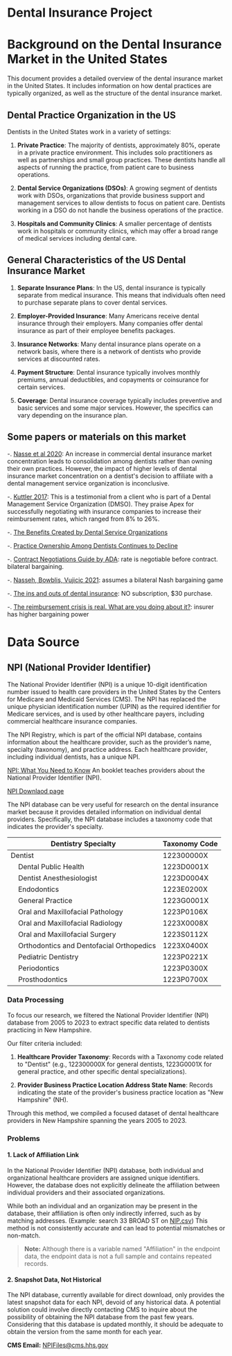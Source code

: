 # Dental Insurance Project
 
# Background on the Dental Insurance Market in the United States

This document provides a detailed overview of the dental insurance market in the United States. It includes information on how dental practices are typically organized, as well as the structure of the dental insurance market.

## Dental Practice Organization in the US

Dentists in the United States work in a variety of settings:

1. **Private Practice**: The majority of dentists, approximately 80%, operate in a private practice environment. This includes solo practitioners as well as partnerships and small group practices. These dentists handle all aspects of running the practice, from patient care to business operations.

2. **Dental Service Organizations (DSOs)**: A growing segment of dentists work with DSOs, organizations that provide business support and management services to allow dentists to focus on patient care. Dentists working in a DSO do not handle the business operations of the practice.

3. **Hospitals and Community Clinics**: A smaller percentage of dentists work in hospitals or community clinics, which may offer a broad range of medical services including dental care.

## General Characteristics of the US Dental Insurance Market

1. **Separate Insurance Plans**: In the US, dental insurance is typically separate from medical insurance. This means that individuals often need to purchase separate plans to cover dental services.

2. **Employer-Provided Insurance**: Many Americans receive dental insurance through their employers. Many companies offer dental insurance as part of their employee benefits packages.

3. **Insurance Networks**: Many dental insurance plans operate on a network basis, where there is a network of dentists who provide services at discounted rates.

4. **Payment Structure**: Dental insurance typically involves monthly premiums, annual deductibles, and copayments or coinsurance for certain services.

5. **Coverage**: Dental insurance coverage typically includes preventive and basic services and some major services. However, the specifics can vary depending on the insurance plan.


## Some papers or materials on this market
-. [Nasse et al 2020](Documents/References/Nasseh%20et%20al._2020.pdf): An increase in commercial dental insurance market concentration leads to consolidation among dentists rather than owning their own practices. However, the impact of higher levels of dental insurance market concentration on a dentist's decision to affiliate with a dental management service organization is inconclusive.

-. [Kuttler 2017](https://www.groupdentistrynow.com/dso-group-blog/dso-case-study-reimbursement/): This is a testimonial from a client who is part of a Dental Management Service Organization (DMSO). They praise Apex for successfully negotiating with insurance companies to increase their reimbursement rates, which ranged from 8% to 26%. 

-. [The Benefits Created by Dental Service Organizations](Documents/References/DSOFinal.pdf)

-. [Practice Ownership Among Dentists Continues to Decline](https://www.ada.org/-/media/project/ada-organization/ada/ada-org/files/resources/research/hpi/hpigraphic_practice_ownership_among_dentists_decline.pdf)

-. [Contract Negotiations Guide by ADA](https://www.ada.org/resources/practice/dental-insurance/contract-negotiations-guide): rate is negotiable before contract. bilateral bargaining.

-. [Nasseh, Bowblis, Vujicic 2021](Documents/References/Nasseh,%20Bowblis,%20Vujicic_2021.pdf): assumes a bilateral Nash bargaining game

-. [The ins and outs of dental insurance](https://www.sciencedirect.com/science/article/abs/pii/S0002817714644111?via%3Dihub): NO subscription, $30 purchase.

-. [The reimbursement crisis is real. What are you doing about it?](https://www.dentaleconomics.com/macro-op-ed/article/16386229/the-reimbursement-crisis-is-real-what-are-you-doing-about-it): insurer has higher bargaining power

# Data Source
## NPI (National Provider Identifier) 

The National Provider Identifier (NPI) is a unique 10-digit identification number issued to health care providers in the United States by the Centers for Medicare and Medicaid Services (CMS). The NPI has replaced the unique physician identification number (UPIN) as the required identifier for Medicare services, and is used by other healthcare payers, including commercial healthcare insurance companies.

The NPI Registry, which is part of the official NPI database, contains information about the healthcare provider, such as the provider’s name, specialty (taxonomy), and practice address. Each healthcare provider, including individual dentists, has a unique NPI.

[NPI: What You Need to Know](https://www.cms.gov/outreach-and-education/medicare-learning-network-mln/mlnproducts/downloads/npi-what-you-need-to-know.pdf) An booklet teaches providers about the National Provider Identifier (NPI). 

[NPI Downlaod page](https://download.cms.gov/nppes/NPI_Files.html)

The NPI database can be very useful for research on the dental insurance market because it provides detailed information on individual dental providers. Specifically, the NPI database includes a taxonomy code that indicates the provider's specialty.

| Dentistry Specialty | Taxonomy Code |
|---|---|
| Dentist | 122300000X |
| &nbsp;&nbsp;&nbsp;&nbsp;Dental Public Health | 1223D0001X |
| &nbsp;&nbsp;&nbsp;&nbsp;Dentist Anesthesiologist | 1223D0004X |
| &nbsp;&nbsp;&nbsp;&nbsp;Endodontics | 1223E0200X |
| &nbsp;&nbsp;&nbsp;&nbsp;General Practice | 1223G0001X |
| &nbsp;&nbsp;&nbsp;&nbsp;Oral and Maxillofacial Pathology | 1223P0106X |
| &nbsp;&nbsp;&nbsp;&nbsp;Oral and Maxillofacial Radiology | 1223X0008X |
| &nbsp;&nbsp;&nbsp;&nbsp;Oral and Maxillofacial Surgery | 1223S0112X |
| &nbsp;&nbsp;&nbsp;&nbsp;Orthodontics and Dentofacial Orthopedics | 1223X0400X |
| &nbsp;&nbsp;&nbsp;&nbsp;Pediatric Dentistry | 1223P0221X |
| &nbsp;&nbsp;&nbsp;&nbsp;Periodontics | 1223P0300X |
| &nbsp;&nbsp;&nbsp;&nbsp;Prosthodontics | 1223P0700X |

### Data Processing

To focus our research, we filtered the National Provider Identifier (NPI) database from 2005 to 2023 to extract specific data related to dentists practicing in New Hampshire.

Our filter criteria included:

1. **Healthcare Provider Taxonomy**: Records with a Taxonomy code related to "Dentist" (e.g., 122300000X for general dentists, 1223G0001X for general practice, and other specific dental specializations).

2. **Provider Business Practice Location Address State Name**: Records indicating the state of the provider's business practice location as "New Hampshire" (NH).

Through this method, we compiled a focused dataset of dental healthcare providers in New Hampshire spanning the years 2005 to 2023.

### Problems

#### 1. Lack of Affiliation Link
In the National Provider Identifier (NPI) database, both individual and organizational healthcare providers are assigned unique identifiers. However, the database does not explicitly delineate the affiliation between individual providers and their associated organizations.

While both an individual and an organization may be present in the database, their affiliation is often only indirectly inferred, such as by matching addresses. (Example: search 33 BROAD ST on [NIP.csv](Data/Processed/NPI.csv)) This method is not consistently accurate and can lead to potential mismatches or non-match.

> **Note:** Although there is a variable named "Affiliation" in the endpoint data, the endpoint data is not a full sample and contains repeated records.

#### 2. Snapshot Data, Not Historical
The NPI database, currently available for direct download, only provides the latest snapshot data for each NPI, devoid of any historical data. A potential solution could involve directly contacting CMS to inquire about the possibility of obtaining the NPI database from the past few years. Considering that this database is updated monthly, it should be adequate to obtain the version from the same month for each year.

**CMS Email:** [NPIFiles@cms.hhs.gov](mailto:NPIFiles@cms.hhs.gov)
